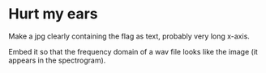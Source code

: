 # Hurt my ears

Make a jpg clearly containing the flag as text, probably very long x-axis.

Embed it so that the frequency domain of a wav file looks like the image (it appears in the spectrogram).
